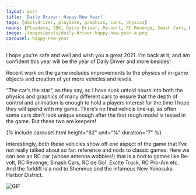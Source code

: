 ```yaml
---
layout: post
title: 'Daily Driver: Happy New Year!'
tags: [dailydriver, playdate, graphics, cars, physics]
nouns: [Playdate, SDK, Daily Driver, Re-volt, RC Revenge, Smash Cars, RC de Go!, Excite Truck, RC Pro-Am, Shenmue, New Yokosuka Harbor District]
image: /images/posts/daily-driver-happy-new-year-a.png
carousel: happy-new-year
---
```


I hope you're safe and well and wish you a great 2021. I'm back at it, and am confident this year will be the year of Daily Driver and more besides!

Recent work on the game includes improvements to the physics of in-game objects and creation of yet more vehicles and levels.

“The car’s the star”, as they say, so I have sunk untold hours into both the physics and graphics of many different cars to ensure that the depth of control and animation is enough to hold a players interest for the time I hope they will spend with my game. There’s no final vehicle line-up, as often some cars don’t look unique enough after the first rough model is tested in the game. But these two are keepers!

{% include carousel.html height="82" unit="%" duration="7" %}

Interestingly, both these vehicles show off one aspect of the game that I’ve not really talked about so far: reference and nods to classic games. Here we can see an RC car (whose antenna wobbles!) that is a nod to games like Re-volt, RC Revenge, Smash Cars, RC de Go!, Excite Truck, RC Pro-Am etc. And the forklift is a nod to Shenmue and the infamous New Yokosuka Harbor District.

![GIF](https://cdn.gingerbeardman.com/images/posts/daily-driver-happy-new-year.gif#playdate)
